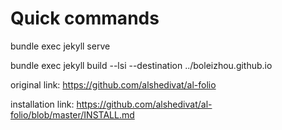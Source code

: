 # Quick commands

bundle exec jekyll serve

bundle exec jekyll build --lsi --destination ../boleizhou.github.io

original link: https://github.com/alshedivat/al-folio

installation link: https://github.com/alshedivat/al-folio/blob/master/INSTALL.md